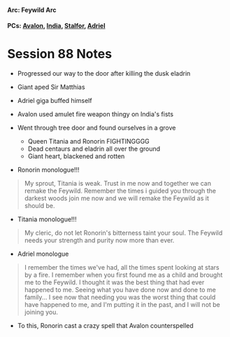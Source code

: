 #### Arc: Feywild Arc
#### PCs: [Avalon](PCs/Current/Avalon.md), [India](PCs/Current/India.md), [Stalfor](PCs/Current/Stalfor.md), [Adriel](Adriel.md)

# Session 88 Notes
- Progressed our way to the door after killing the dusk eladrin
- Giant aped Sir Matthias
- Adriel giga buffed himself
- Avalon used amulet fire weapon thingy on India's fists
- Went through tree door and found ourselves in a grove
	- Queen Titania and Ronorin FIGHTINGGGG
	- Dead centaurs and eladrin all over the ground
	- Giant heart, blackened and rotten

- Ronorin monologue!!!
> My sprout, Titania is weak. Trust in me now and together we can remake the Feywild. Remember the times i guided you through the darkest woods join me now and we will remake the Feywild as it should be.

- Titania monologue!!!
> My cleric, do not let Ronorin's bitterness taint your soul. The Feywild needs your strength and purity now more than ever.

- Adriel monologue
> I remember the times we've had, all the times spent looking at stars by a fire. I remember when you first found me as a child and brought me to the Feywild. I thought it was the best thing that had ever happened to me. Seeing what you have done now and done to me family... I see now that needing you was the worst thing that could have happened to me, and I'm putting it in the past, and I will not be joining you.

- To this, Ronorin cast a crazy spell that Avalon counterspelled
